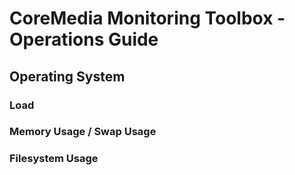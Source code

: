 # CoreMedia Monitoring Toolbox - Operations Guide

## Operating System

### <a name="load"></a>Load


### <a name="memory"></a>Memory Usage / Swap Usage


### <a name="filesystem"></a>Filesystem Usage
